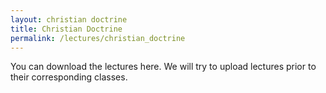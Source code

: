```yaml
---
layout: christian doctrine
title: Christian Doctrine
permalink: /lectures/christian_doctrine
---
```

You can download the lectures here. We will try to upload lectures prior to their corresponding classes.